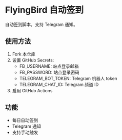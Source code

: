 # FlyingBird 自动签到

自动签到脚本，支持 Telegram 通知。

## 使用方法

1. Fork 本仓库
2. 设置 GitHub Secrets:
   - FB_USERNAME: 站点登录邮箱
   - FB_PASSWORD: 站点登录密码
   - TELEGRAM_BOT_TOKEN: Telegram 机器人 token
   - TELEGRAM_CHAT_ID: Telegram 频道 ID
3. 启用 GitHub Actions

## 功能
- 每日自动签到
- Telegram 通知
- 支持手动触发 